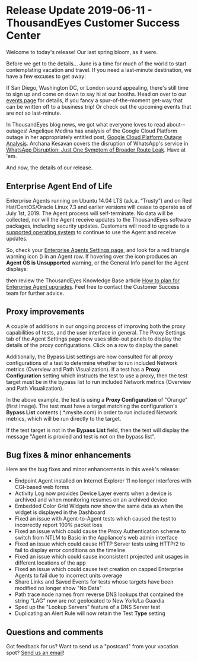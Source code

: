 # Release Update 2019-06-11 - ThousandEyes Customer Success Center

Welcome to today's release! Our last spring bloom, as it were.

Before we get to the details... June is a time for much of the world to start contemplating vacation and travel. If you need a last-minute destination, we have a few excuses to get away:

If San Diego, Washington DC, or London sound appealing, there's still time to sign up and come on down to say hi at our booths. Head on over to our [events page](https://www.thousandeyes.com/events) for details, if you fancy a spur-of-the-moment get-way that can be written off to a business trip! Or check out the upcoming events that are not so last-minute.

In ThousandEyes blog news, we got what everyone loves to read about--outages! Angelique Medina has analysis of the Google Cloud Platform outage in her appropriately entitled post, [Google Cloud Platform Outage Analysis](https://blog.thousandeyes.com/google-cloud-platform-outage-analysis/). Archana Kesavan covers the disruption of WhatsApp's service in [WhatsApp Disruption: Just One Symptom of Broader Route Leak](https://blog.thousandeyes.com/whatsapp-disruption-just-one-symptom-of-broader-route-leak/). Have at 'em.

And now, the details of our release.

## Enterprise Agent End of Life

Enterprise Agents running on Ubuntu 14.04 LTS \(a.k.a. “Trusty”\) and on Red Hat/CentOS/Oracle Linux 7.3 and earlier versions will cease to operate as of July 1st, 2019. The Agent process will self-terminate. No data will be collected, nor will the Agent receive updates to the ThousandEyes software packages, including security updates. Customers will need to upgrade to a [supported operating system](https://success.thousandeyes.com/PublicArticlePage?articleIdParam=kA0E0000000CmnoKAC) to continue to use the Agent and receive updates.

So, check your [Enterprise Agents Settings page](https://app.thousandeyes.com/settings/agents/enterprise/?section=agents), and look for a red triangle warning icon \(\) in an Agent row. If hovering over the icon produces an **Agent OS is Unsupported** warning, or the General Info panel for the Agent displays:

then review the ThousandEyes Knowledge Base article [How to plan for Enterprise Agent upgrades](https://success.thousandeyes.com/PublicArticlePage?articleIdParam=kA02R000000Q52FSAS_How-to-plan-for-Enterprise-Agent-Upgrades). Feel free to contact the Customer Success team for further advice.

## Proxy improvements

A couple of additions in our ongoing process of improving both the proxy capabilities of tests, and the user interface in general. The Proxy Settings tab of the Agent Settings page now uses slide-out panels to display the details of the proxy configurations. Click on a row to display the panel:

Additionally, the Bypass List settings are now consulted for all proxy configurations of a test to determine whether to run included Network metrics \(Overview and Path Visualization\). If a test has a **Proxy Configuration** setting which instructs the test to use a proxy, then the test target must be in the bypass list to run included Network metrics \(Overview and Path Visualization\).

In the above example, the test is using a **Proxy Configuration** of "Orange" \(first image\). The test must have a target matching the configuration's **Bypass List** contents \( \*.mysite.com\) in order to run included Network metrics, which will be run directly to the target.

If the test target is not in the **Bypass List** field, then the test will display the message "Agent is proxied and test is not on the bypass list".

## Bug fixes & minor enhancements

Here are the bug fixes and minor enhancements in this week's release:

* Endpoint Agent installed on Internet Explorer 11 no longer interferes with CGI-based web forms
* Activity Log now provides  Device Layer events when a device is archived and when monitoring resumes on an archived device
* Embedded Color Grid Widgets now show the same data as when the widget is displayed in the Dashboard
* Fixed an issue with Agent-to-Agent tests which caused the test to incorrectly report 100% packet loss
* Fixed an issue which could cause the Proxy Authentication scheme to switch from NTLM to Basic in the Appliance's web admin interface
* Fixed an issue which could cause HTTP Server tests using HTTP/2 to fail to display error conditions on the timeline
* Fixed an issue which could cause inconsistent projected unit usages in different locations of the app
* Fixed an issue which could cause test creation on capped Enterprise Agents to fail due to incorrect units overage
* Share Links and Saved Events for tests whose targets have been modified no longer show "No Data"
* Path trace node names from reverse DNS lookups that contained the string "LAG" now are not geolocated to New York/La Guardia
* Sped up the "Lookup Servers" feature of a DNS Server test
* Duplicating an Alert Rule will now retain the Test **Type** setting

## Questions and comments

Got feedback for us? Want to send us a "postcard" from your vacation spot? [Send us an email](mailto:support@thousandeyes.com?subject=2019-06-11+Release+Update)!

